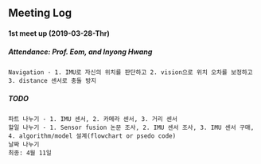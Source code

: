 ## Meeting Log
#### 1st meet up (2019-03-28-Thr)
##### Attendance: Prof. Eom, and Inyong Hwang
```
Navigation - 1. IMU로 자신의 위치를 판단하고 2. vision으로 위치 오차를 보정하고 3. distance 센서로 충돌 방지
```
##### TODO
```
파트 나누기 - 1. IMU 센서, 2. 카메라 센서, 3. 거리 센서
할일 나누기 - 1. Sensor fusion 논문 조사, 2. IMU 센서 조사, 3. IMU 센서 구매, 4. algorithm/model 설계(flowchart or psedo code)
날짜 나누기
최종: 4월 11일
```
